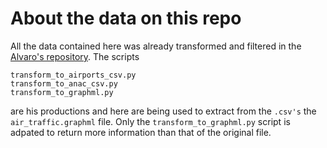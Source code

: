 # About the data on this repo
All the data contained here was already transformed and filtered in the [Alvaro's repository](https://github.com/alvarofpp/dataset-flights-brazil/blob/main/transform_to_graphml.py). The scripts

    transform_to_airports_csv.py
    transform_to_anac_csv.py
    transform_to_graphml.py
    
are his productions and here are being used to extract from the ```.csv's``` the ```air_traffic.graphml``` file. Only the ```transform_to_graphml.py``` script is adpated to return more information than that of the original file.
